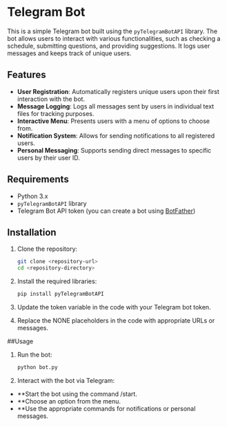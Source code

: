 # Telegram Bot

This is a simple Telegram bot built using the `pyTelegramBotAPI` library. The bot allows users to interact with various functionalities, such as checking a schedule, submitting questions, and providing suggestions. It logs user messages and keeps track of unique users.

## Features

- **User Registration**: Automatically registers unique users upon their first interaction with the bot.
- **Message Logging**: Logs all messages sent by users in individual text files for tracking purposes.
- **Interactive Menu**: Presents users with a menu of options to choose from.
- **Notification System**: Allows for sending notifications to all registered users.
- **Personal Messaging**: Supports sending direct messages to specific users by their user ID.

## Requirements

- Python 3.x
- `pyTelegramBotAPI` library
- Telegram Bot API token (you can create a bot using [BotFather](https://core.telegram.org/bots#botfather))

## Installation

1. Clone the repository:

   ```bash
   git clone <repository-url>
   cd <repository-directory>
   
2. Install the required libraries:
   
   ```bash
   pip install pyTelegramBotAPI

3. Update the token variable in the code with your Telegram bot token.
4. Replace the NONE placeholders in the code with appropriate URLs or messages.

##Usage
1. Run the bot:

   ```bash
   python bot.py
2. Interact with the bot via Telegram:

- **Start the bot using the command /start.
- **Choose an option from the menu.
- **Use the appropriate commands for notifications or personal messages.

